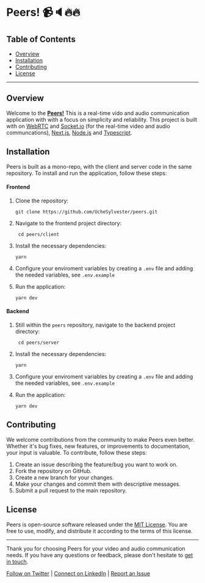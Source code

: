 # Peers! 📹🔈🔥🔥

## Table of Contents

- [Overview](#overview)
- [Installation](#installation)
- [Contributing](#contributing)
- [License](#license)

---

## Overview

Welcome to the **[Peers!](https://peers-teal.vercel.app/)** This is a real-time vido and audio communication application with with a focus on simplicity and reliability. This project is built with on [WebRTC](https://developer.mozilla.org/en-US/docs/Web/API/WebRTC_API) and [Socket.io](https://socket.io) (for the real-time video and audio communcations), [Next.js](https://nextjs.org/), [Node.js](https://nodejs.org/en) and [Typescript](https://www.typescriptlang.org/).


## Installation

Peers is built as a mono-repo, with the client and server code in the same repository. To install and run the application, follow these steps:

#### Frontend

1. Clone the repository:
   ```
   git clone https://github.com/UcheSylvester/peers.git
   ```
2. Navigate to the frontend project directory:
   ```
    cd peers/client
   ```

3. Install the necessary dependencies:
   ```
   yarn
   ```

4. Configure your enviroment variables by creating a `.env` file and adding the needed variables, see `.env.example`

5. Run the application:
   ```
   yarn dev
   ```

#### Backend

1. Still within the `peers` repository, navigate to the backend project directory:
   ```
    cd peers/server
   ```

3. Install the necessary dependencies:
   ```
   yarn
   ```

4. Configure your enviroment variables by creating a `.env` file and adding the needed variables, see `.env.example`

5. Run the application:
   ```
   yarn dev
   ```

## Contributing

We welcome contributions from the community to make Peers even better. Whether it's bug fixes, new features, or improvements to documentation, your input is valuable. To contribute, follow these steps:

1. Create an issue describing the feature/bug you want to work on.
2. Fork the repository on GitHub.
3. Create a new branch for your changes.
4. Make your changes and commit them with descriptive messages.
5. Submit a pull request to the main repository.

## License

Peers is open-source software released under the [MIT License](LICENSE). You are free to use, modify, and distribute it according to the terms of this license.

---

Thank you for choosing Peers for your video and audio communication needs. If you have any questions or feedback, please don't hesitate to [get in touch](mailto:okorocode@gmail.com).

[Follow on Twitter](https://twitter.com/ucylvester) | [Connect on LinkedIn](https://www.linkedin.com/in/uchenna-okoro/) | [Report an Issue](https://github.com/UcheSylvester/peers/issues)
